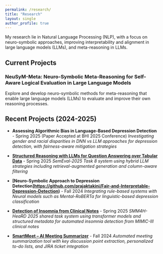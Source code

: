```yaml
---
permalink: /research/
title: "Research"
layout: single
author_profile: true
---
```


My research lie in Natural Language Processing (NLP), with a focus on neuro-symbolic approaches, improving interpretability and alignment in large language models (LLMs), and meta-reasoning in LLMs.

## Current Projects

### NeuSyM-Meta: Neuro-Symbolic Meta-Reasoning for Self-Aware Logical Evaluation in Large Language Models
Explore and develop neuro-symbolic methods for meta-reasoning that enable large language models (LLMs) to evaluate and improve their own reasoning processes.


## Recent Projects (2024-2025)

- **Assessing Algorithmic Bias in Language-Based Depression Detection** - Spring 2025 (Paper Accepted at BHI 2025 Conference)
  *Investigating gender and racial disparities in DNN vs LLM approaches for depression detection, with fairness-aware mitigation strategies*

- **[Structured Reasoning with LLMs for Question Answering over Tabular Data](https://github.com/prajaktakini/Structured-Reasoning-with-LLMs-for-QA-over-Tabular-Data/tree/main)** - Spring 2025
  *SemEval-2025 Task 8 system using hybrid LLM strategies including retrieval-augmented generation and column-aware filtering*

- **[Neuro-Symbolic Approach to Depression Detection]https://github.com/prajaktakini/Fair-and-Interpretable-Depression-Detection)** - Fall 2024
  *Integrating rule-based systems with Neural models such as Mental-RoBERTa for linguistic-based depression classification*

- **[Detection of Insomnia from Clinical Notes](https://github.com/prajaktakini/SMM4H-HeaRD-2025-Task-4-Detection-of-Insomnia-in-Clinical-Notes)** - Spring 2025
  *SMM4H-HeaRD 2025 shared task system using transformer models and structured metadata for automated insomnia detection from MIMIC-III clinical notes*

- **[SmartMeet – AI Meeting Summarizer](https://github.com/prajaktakini/SmartMeet-AI-Meeting-Summarizer-Action-Item-Assistant)** - Fall 2024
  *Automated meeting summarization tool with key discussion point extraction, personalized to-do lists, and JIRA ticket integration*


[//]: # (## Research Interests)

[//]: # ()
[//]: # (- **Natural Language Processing**: Advanced reasoning and comprehension)

[//]: # (- **Meta-Reasoning**: Self-evaluation and improvement in AI systems)

[//]: # (- **Neurosymbolic AI**: Combining neural networks with symbolic reasoning)

[//]: # (- **AI Ethics**: Bias detection and fairness in healthcare applications)

[//]: # (- **Large Language Models**: Improving reliability and interpretability)